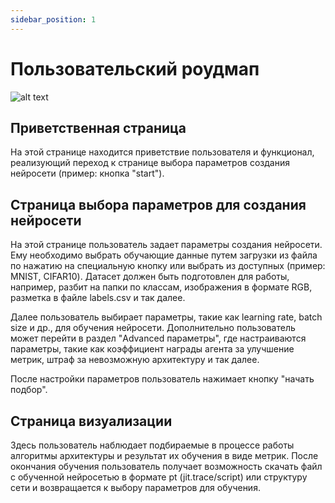 ```yaml
---
sidebar_position: 1
---
```


# Пользовательский роудмап

![alt text](https://masterpiecer-images.s3.yandex.net/f7220905479a11eea875222e7fa838a6:upscaled)

## Приветственная страница

На этой странице находится приветствие пользователя и функционал, реализующий переход к странице выбора параметров создания нейросети (пример: кнопка "start").

<!-- Можно добавить информацию о системе регистрации с подтверждением по почте, если необходимо -->

## Страница выбора параметров для создания нейросети

На этой странице пользователь задает параметры создания нейросети. Ему необходимо выбрать обучающие данные путем загрузки из файла по нажатию на специальную кнопку или выбрать из доступных (пример: MNIST, CIFAR10). Датасет должен быть подготовлен для работы, например, разбит на папки по классам, изображения в формате RGB, разметка в файле labels.csv и так далее.

Далее пользователь выбирает параметры, такие как learning rate, batch size и др., для обучения нейросети. Дополнительно пользователь может перейти в раздел "Advanced параметры", где настраиваются параметры, такие как коэффициент награды агента за улучшение метрик, штраф за невозможную архитектуру и так далее.

После настройки параметров пользователь нажимает кнопку "начать подбор".

## Страница визуализации

Здесь пользователь наблюдает подбираемые в процессе работы алгоритмы архитектуры и результат их обучения в виде метрик. После окончания обучения пользователь получает возможность скачать файл с обученной нейросетью в формате pt (jit.trace/script) или структуру сети и возвращается к выбору параметров для обучения.